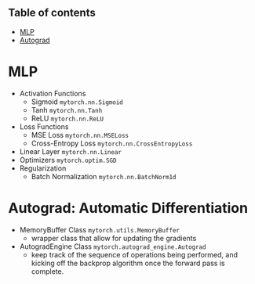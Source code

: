 ## Table of contents
* [MLP](#simple) 
* [Autograd](#Autograd) 

# MLP
  - Activation Functions
    - Sigmoid `mytorch.nn.Sigmoid`
    - Tanh `mytorch.nn.Tanh`
    - ReLU `mytorch.nn.ReLU`
  - Loss Functions
    - MSE Loss `mytorch.nn.MSELoss`
    - Cross-Entropy Loss `mytorch.nn.CrossEntropyLoss`
  - Linear Layer `mytorch.nn.Linear`
  - Optimizers `mytorch.optim.SGD`
  - Regularization
    - Batch Normalization `mytorch.nn.BatchNorm1d`  
# Autograd: Automatic Differentiation
  - MemoryBuffer Class `mytorch.utils.MemoryBuffer`
    - wrapper class that allow for updating the gradients
  - AutogradEngine Class `mytorch.autograd_engine.Autograd`
    - keep track of the sequence of operations being performed, and kicking off the backprop algorithm once the forward pass is complete.

